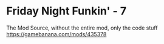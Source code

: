 # Friday Night Funkin' - 7
The Mod Source, without the entire mod, only the code stuff
https://gamebanana.com/mods/435378
